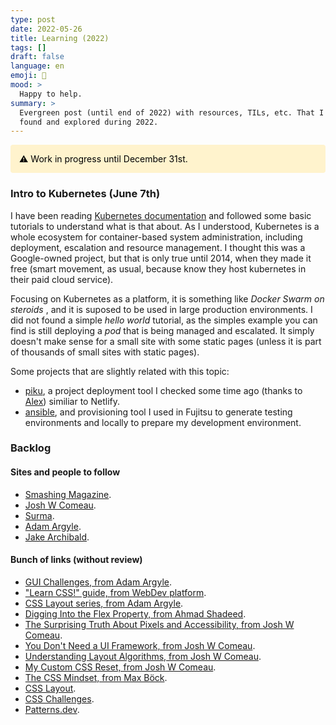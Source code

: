 ```yaml
---
type: post
date: 2022-05-26
title: Learning (2022)
tags: []
draft: false
language: en
emoji: 🫠
mood: >
  Happy to help.
summary: >
  Evergreen post (until end of 2022) with resources, TILs, etc. That I have
  found and explored during 2022.
---
```


<div aria-role="alert" style="background-color: #fff3cd; color: black; padding: 1em; border-radius: 4px;">
  ⚠️ Work in progress until December 31st.
</div>

### Intro to Kubernetes (June 7th)

I have been reading [Kubernetes documentation](https://kubernetes.io/docs/home/)
and followed some basic tutorials to understand what is that about. As I
understood, Kubernetes is a whole ecosystem for container-based system
administration, including deployment, escalation and resource management. I
thought this was a Google-owned project, but that is only true until 2014, when
they made it free (smart movement, as usual, because know they host kubernetes
in their paid cloud service).

Focusing on Kubernetes as a platform, it is something like _Docker Swarm on
steroids_ , and it is suposed to be used in large production environments. I did
not found a simple _hello world_ tutorial, as the simples example you can find
is still deploying a _pod_ that is being managed and escalated. It simply
doesn't make sense for a small site with some static pages (unless it is part of
thousands of small sites with static pages).

Some projects that are slightly related with this topic:

- [piku](https://github.com/piku/piku), a project deployment tool I checked some
  time ago (thanks to [Alex](https://github.com/4lejandrito)) similiar to
  Netlify.
- [ansible](https://github.com/ansible), and provisioning tool I used in Fujitsu
  to generate testing environments and locally to prepare my development
  environment.

### Backlog

#### Sites and people to follow

- [Smashing Magazine](https://www.smashingmagazine.com).
- [Josh W Comeau](https://www.joshwcomeau.com).
- [Surma](https://surma.dev).
- [Adam Argyle](https://nerdy.dev).
- [Jake Archibald](https://jakearchibald.com).

#### Bunch of links (without review)

- [GUI Challenges, from Adam Argyle](https://www.youtube.com/playlist?list=PLNYkxOF6rcIAaV1wwI9540OC_3XoIzMjQ).
- ["Learn CSS!" guide, from WebDev platform](https://web.dev/learn/css/).
- [CSS Layout series, from Adam Argyle](https://www.youtube.com/playlist?app=desktop&list=PLpT5nMxKrUl8J9z69f1NRv8PuwhC3UcMo).
- [Digging Into the Flex Property, from Ahmad Shadeed](https://ishadeed.com/article/css-flex-property/).
- [The Surprising Truth About Pixels and Accessibility, from Josh W Comeau](https://www.joshwcomeau.com/css/surprising-truth-about-pixels-and-accessibility/).
- [You Don't Need a UI Framework, from Josh W Comeau](https://www.smashingmagazine.com/2022/05/you-dont-need-ui-framework/).
- [Understanding Layout Algorithms, from Josh W Comeau](https://www.joshwcomeau.com/css/understanding-layout-algorithms/).
- [My Custom CSS Reset, from Josh W Comeau](https://www.joshwcomeau.com/css/custom-css-reset/).
- [The CSS Mindset, from Max Böck](https://mxb.dev/blog/the-css-mindset/).
- [CSS Layout](https://csslayout.io).
- [CSS Challenges](https://css-challenges.com).
- [Patterns.dev](https://www.patterns.dev/).
